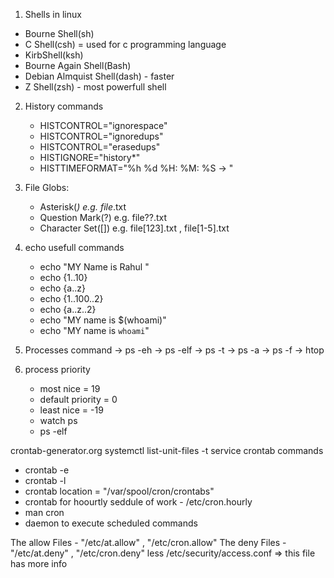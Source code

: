 1) Shells in linux
  - Bourne Shell(sh)
  - C Shell(csh) = used for c programming language
  - KirbShell(ksh)
  - Bourne Again Shell(Bash)
  - Debian Almquist Shell(dash) - faster
  - Z Shell(zsh) - most powerfull shell

 2) History commands
    - HISTCONTROL="ignorespace"
    - HISTCONTROL="ignoredups"
    - HISTCONTROL="erasedups"
    - HISTIGNORE="history*"
    - HISTTIMEFORMAT="%h %d %H: %M: %S -> "

 3) File Globs:
    - Asterisk(*) e.g. file*.txt
    - Question Mark(?) e.g. file??.txt
    - Character Set([]) e.g. file[123].txt , file[1-5].txt

4) echo usefull commands
   - echo "MY    Name is Rahul "
   - echo {1..10}
   - echo {a..z}
   - echo {1..100..2}
   - echo {a..z..2}
   - echo "MY name is $(whoami)"
   - echo "MY name is `whoami`"

5) Processes command
  -> ps -eh
  -> ps -elf
  -> ps -t
  -> ps -a
  -> ps -f
  -> htop

6)  process priority
    - most nice = 19
    - default priority = 0
    - least nice = -19
    - watch ps
    - ps -elf
    
crontab-generator.org
systemctl list-unit-files -t service
 crontab commands
 - crontab -e
 - crontab -l
 - crontab location = "/var/spool/cron/crontabs"
 - crontab for hoourtly seddule of work - /etc/cron.hourly
 - man cron
 - daemon to execute scheduled commands

The allow Files - "/etc/at.allow" , "/etc/cron.allow"
The deny Files - "/etc/at.deny" , "/etc/cron.deny"
 less /etc/security/access.conf => this file has more info
